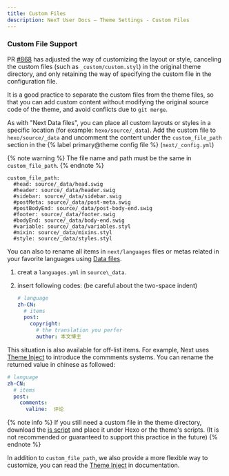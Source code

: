 ```yaml
---
title: Custom Files
description: NexT User Docs – Theme Settings - Custom Files
---
```


### Custom File Support

PR [#868](https://github.com/theme-next/hexo-theme-next/pull/868) has adjusted the way of customizing the layout or style, canceling the custom files (such as `_custom/custom.styl`) in the original theme directory, and only retaining the way of specifying the custom file in the configuration file.

It is a good practice to separate the custom files from the theme files, so that you can add custom content without modifying the original source code of the theme, and avoid conflicts due to `git merge`.

As with "Next Data files", you can place all custom layouts or styles in a specific location (for example: `hexo/source/_data`). Add the custom file to `hexo/source/_data` and uncomment the content under the `custom_file_path` section in the {% label primary@theme config file %} (`next/_config.yml`)

{% note warning %}
The file name and path must be the same in `custom_file_path`.
{% endnote %}

```
custom_file_path:
  #head: source/_data/head.swig
  #header: source/_data/header.swig
  #sidebar: source/_data/sidebar.swig
  #postMeta: source/_data/post-meta.swig
  #postBodyEnd: source/_data/post-body-end.swig
  #footer: source/_data/footer.swig
  #bodyEnd: source/_data/body-end.swig
  #variable: source/_data/variables.styl
  #mixin: source/_data/mixins.styl
  #style: source/_data/styles.styl
```

You can also to rename all items in `next/languages` files or metas related in your favorite languages using [Data files](/docs/getting-started/configuration).

1. creat a `languages.yml` in `source\_data`.
2. insert following codes: (be careful about the two-space indent)

    ```yaml
    # language
    zh-CN:
      # items
      post:
        copyright:
          # the translation you perfer
          author: 本文博主
    ```

This situation is also available for off-list items. For example, Next uses [Theme Inject](/docs/advanced-settings#Injects) to introduce the commments systems. You can rename the returned value in chinese as followed:

```yaml
# language
zh-CN:
  # items
  post:
    comments:
      valine:  评论
```

{% note info %}
If you still need a custom file in the theme directory, download the [js script](https://gist.github.com/jiangtj/016596bbf9c49f3bd1afbc408d499127) and place it under Hexo or the theme's scripts. (It is not recommended or guaranteed to support this practice in the future)
{% endnote %}

In addition to `custom_file_path`, we also provide a more flexible way to customize, you can read the [Theme Inject](/docs/advanced-settings#Injects) in documentation.
